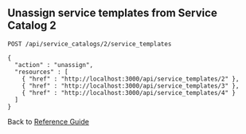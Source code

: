 ## Unassign service templates from Service Catalog 2

```
POST /api/service_catalogs/2/service_templates
```

```
{
  "action" : "unassign",
  "resources" : [
    { "href" : "http://localhost:3000/api/service_templates/2" },
    { "href" : "http://localhost:3000/api/service_templates/3" },
    { "href" : "http://localhost:3000/api/service_templates/4" }
  ]
}
```

Back to [Reference Guide](../reference.md)
